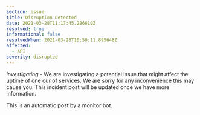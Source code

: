 ```yaml
---
section: issue
title: Disruption Detected
date: 2021-03-28T11:17:45.286610Z
resolved: true
informational: false
resolvedWhen: 2021-03-28T10:50:11.895648Z
affected:
  - API
severity: disrupted
---
```

*Investigating* - We are investigating a potential issue that might affect the uptime of one our of services. We are sorry for any inconvenience this may cause you. This incident post will be updated once we have more information.

This is an automatic post by a monitor bot.
        